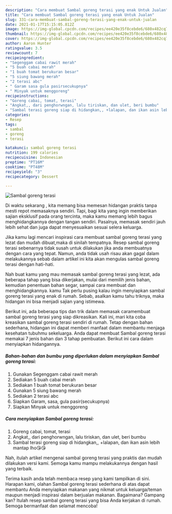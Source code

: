 ```yaml
---
description: "Cara membuat Sambal goreng terasi yang enak Untuk Jualan"
title: "Cara membuat Sambal goreng terasi yang enak Untuk Jualan"
slug: 331-cara-membuat-sambal-goreng-terasi-yang-enak-untuk-jualan
date: 2021-01-17T15:15:05.812Z
image: https://img-global.cpcdn.com/recipes/ee420e35f8cebde6/680x482cq70/sambal-goreng-terasi-foto-resep-utama.jpg
thumbnail: https://img-global.cpcdn.com/recipes/ee420e35f8cebde6/680x482cq70/sambal-goreng-terasi-foto-resep-utama.jpg
cover: https://img-global.cpcdn.com/recipes/ee420e35f8cebde6/680x482cq70/sambal-goreng-terasi-foto-resep-utama.jpg
author: Aaron Hunter
ratingvalue: 3.5
reviewcount: 7
recipeingredient:
- "Segenggam cabai rawit merah"
- "5 buah cabai merah"
- "1 buah tomat berukuran besar"
- "5 siung bawang merah"
- "2 terasi abc"
- " Garam sasa gula pasirsecukupnya"
- " Minyak untuk menggoreng"
recipeinstructions:
- "Goreng cabai, tomat, terasi"
- "Angkat,, dari penghorwngan, lalu tiriskan, dan ulet, beri bumbu"
- "Sambal terasi goreng siap di hidangkan,, +lalapan, dan ikan asin lebih mantap lho😘😘"
categories:
- Resep
tags:
- sambal
- goreng
- terasi

katakunci: sambal goreng terasi 
nutrition: 199 calories
recipecuisine: Indonesian
preptime: "PT16M"
cooktime: "PT48M"
recipeyield: "3"
recipecategory: Dessert

---
```



![Sambal goreng terasi](https://img-global.cpcdn.com/recipes/ee420e35f8cebde6/680x482cq70/sambal-goreng-terasi-foto-resep-utama.jpg)

Di waktu  sekarang , kita memang bisa memesan hidangan praktis tanpa mesti repot memasaknya sendiri. Tapi, bagi kita yang ingin memberikan sajian eksklusif pada orang tercinta, maka kamu memang lebih bagus menghidangkannya dengan tangan sendiri. Pasalnya, memasak sendiri jauh lebih sehat dan juga dapat menyesuaikan sesuai selera keluarga.

Jika kamu lagi mencari inspirasi cara membuat sambal goreng terasi yang lezat dan mudah dibuat,maka di sinilah tempatnya. Resep sambal goreng terasi  sebenarnya tidak susah untuk dilakukan jika anda membuatnya dengan cara yang tepat. Namun, anda tidak usah risau akan gagal dalam melakukannya 
sebab dalam artikel ini kita akan mengulas sambal goreng terasi dengan hati-hati.  



Nah buat kamu yang mau memasak sambal goreng terasi yang lezat, ada beberapa tahap yang bisa dikerjakan, mulai dari memilih jenis bahan, kemudian penentuan bahan segar, sampai cara membuat dan menghidangkannya. kamu Tak perlu pusing kalau ingin menyiapkan sambal goreng terasi yang enak di rumah. Sebab, asalkan kamu  tahu triknya, maka hidangan ini bisa menjadi sajian yang istimewa.

Berikut ini, ada beberapa tips dan trik dalam memasak caramembuat sambal goreng terasi yang siap dikreasikan. Kali ini, mari kita coba kreasikan sambal goreng terasi sendiri di rumah. Tetap dengan bahan sederhana, hidangan ini dapat memberi manfaat dalam membantu menjaga kesehatan tubuhmu sekeluarga. Anda dapat membuat Sambal goreng terasi memakai 7 jenis bahan dan 3 tahap pembuatan. Berikut ini cara dalam menyiapkan hidangannya.

<!--inarticleads1-->

##### Bahan-bahan dan bumbu yang diperlukan dalam menyiapkan Sambal goreng terasi:

1. Gunakan Segenggam cabai rawit merah
1. Sediakan 5 buah cabai merah
1. Sediakan 1 buah tomat berukuran besar
1. Gunakan 5 siung bawang merah
1. Sediakan 2 terasi abc
1. Siapkan  Garam, sasa, gula pasir(secukupnya)
1. Siapkan  Minyak untuk menggoreng




<!--inarticleads2-->

##### Cara menyiapkan Sambal goreng terasi:

1. Goreng cabai, tomat, terasi
1. Angkat,, dari penghorwngan, lalu tiriskan, dan ulet, beri bumbu
1. Sambal terasi goreng siap di hidangkan,, +lalapan, dan ikan asin lebih mantap lho😘😘




Nah, itulah artikel mengenai  sambal goreng terasi  yang praktis dan mudah dilakukan versi kami. Semoga kamu mampu melakukannya dengan hasil yang terbaik. 

Terima kasih anda telah membaca resep yang kami tampilkan di sini. Harapan kami, olahan  Sambal goreng terasi sederhana di atas dapat membantu Anda menyiapkan makanan yang nikmat untuk keluarga/teman maupun menjadi inspirasi dalam berjualan makanan. Bagaimana? Gampang kan? Itulah resep sambal goreng terasi yang bisa Anda kerjakan di rumah. Semoga bermanfaat dan selamat mencoba!

